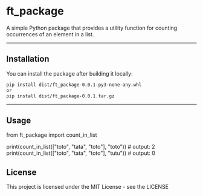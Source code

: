 # ft_package

A simple Python package that provides a utility function for counting occurrences of an element in a list.

---

## Installation

You can install the package after building it locally:

```bash
pip install dist/ft_package-0.0.1-py3-none-any.whl
or
pip install dist/ft_package-0.0.1.tar.gz
```
---

## Usage

from ft_package import count_in_list

print(count_in_list(["toto", "tata", "toto"], "toto")) # output: 2
print(count_in_list(["toto", "tata", "toto"], "tutu")) # output: 0

## License

This project is licensed under the MIT License - see the LICENSE